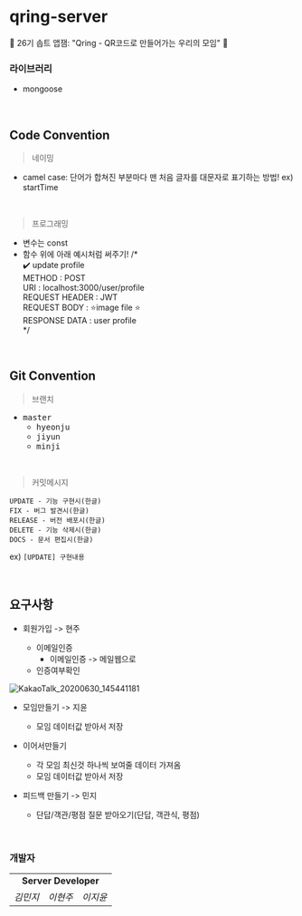 # qring-server
🐬 26기 솝트 앱잼: "Qring - QR코드로 만들어가는 우리의 모임" 🐬



### 라이브러리

* mongoose



<br>



## Code Convention

> 네이밍

* camel case: 단어가 합쳐진 부분마다 맨 처음 글자를 대문자로 표기하는 방법!
ex) startTime

<br>

> 프로그래밍
* 변수는 const
* 함수 위에 아래 예시처럼 써주기! 
/*  <br>
    ✔️ update profile <br>
    METHOD : POST <br>
    URI : localhost:3000/user/profile <br>
    REQUEST HEADER : JWT  <br>
    REQUEST BODY : ⭐️image file ⭐️  <br>
    RESPONSE DATA : user profile   <br>
*/




<br>



## Git Convention

>  브랜치


* <kbd>master</kbd>
  * <kbd>hyeonju</kbd>
  * <kbd>jiyun</kbd>
  * <kbd>minji</kbd>

<br>



> 커밋메시지

```
UPDATE - 기능 구현시(한글)
FIX - 버그 발견시(한글)
RELEASE - 버전 배포시(한글)
DELETE - 기능 삭제시(한글)
DOCS - 문서 편집시(한글)
```

ex) `[UPDATE] 구현내용`

<br>



## 요구사항

* 회원가입  -> 현주

  * 이메일인증
    * 이메일인증 -> 메일웹으로
  * 인증여부확인
  

![KakaoTalk_20200630_145441181](https://user-images.githubusercontent.com/37949197/86088691-c7294500-bae1-11ea-9016-664c332b7331.png)

* 모임만들기  -> 지윤

  * 모임 데이터값 받아서 저장
  
* 이어서만들기
  * 각 모임 최신것 하나씩 보여줄 데이터 가져옴
  * 모임 데이터값 받아서 저장

* 피드백 만들기  -> 민지
    * 단답/객관/평점 질문 받아오기(단답, 객관식, 평점)

 

<br>



### 개발자

<table>
    <tr align="center">
      <td colspan="3"><b>Server Developer<b></td>
    </tr>
    <tr align="center">
        <td>
            <I>김민지</I>
        </td>
        <td>
            <I>이현주</I>
        </td>
        <td>
            <I>이지윤</I>
        </td>
    </tr>
</table>





